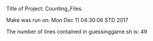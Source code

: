 Title of Project: Counting_Files.

Make was run on: 
Mon Dec 11 04:30:06 STD 2017

The number of lines contained in guessinggame.sh is: 
49
